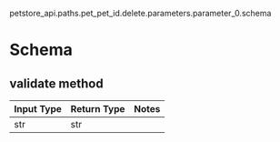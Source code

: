 petstore_api.paths.pet_pet_id.delete.parameters.parameter_0.schema
# Schema

## validate method
Input Type | Return Type | Notes
------------ | ------------- | -------------
str | str |
